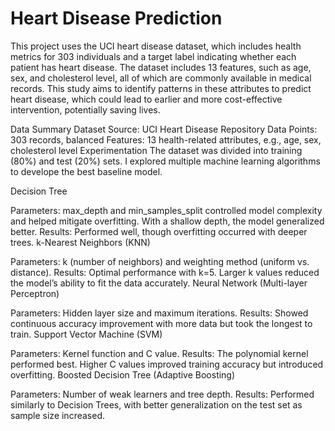 # Heart Disease Prediction 

This project uses the UCI heart disease dataset, which includes health metrics for 303 individuals and a target label indicating whether each patient has heart disease. The dataset includes 13 features, such as age, sex, and cholesterol level, all of which are commonly available in medical records. This study aims to identify patterns in these attributes to predict heart disease, which could lead to earlier and more cost-effective intervention, potentially saving lives.

Data Summary
Dataset Source: UCI Heart Disease Repository
Data Points: 303 records, balanced
Features: 13 health-related attributes, e.g., age, sex, cholesterol level
Experimentation
The dataset was divided into training (80%) and test (20%) sets. I explored multiple machine learning algorithms to develope the best baseline model. 

Decision Tree

Parameters: max_depth and min_samples_split controlled model complexity and helped mitigate overfitting. With a shallow depth, the model generalized better.
Results: Performed well, though overfitting occurred with deeper trees.
k-Nearest Neighbors (KNN)

Parameters: k (number of neighbors) and weighting method (uniform vs. distance).
Results: Optimal performance with k=5. Larger k values reduced the model’s ability to fit the data accurately.
Neural Network (Multi-layer Perceptron)

Parameters: Hidden layer size and maximum iterations.
Results: Showed continuous accuracy improvement with more data but took the longest to train.
Support Vector Machine (SVM)

Parameters: Kernel function and C value.
Results: The polynomial kernel performed best. Higher C values improved training accuracy but introduced overfitting.
Boosted Decision Tree (Adaptive Boosting)

Parameters: Number of weak learners and tree depth.
Results: Performed similarly to Decision Trees, with better generalization on the test set as sample size increased.